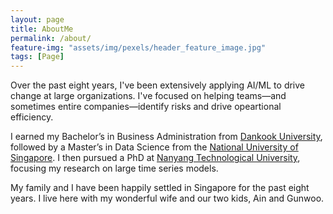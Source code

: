 ```yaml
---
layout: page
title: AboutMe
permalink: /about/
feature-img: "assets/img/pexels/header_feature_image.jpg"
tags: [Page]
---
```

 

Over the past eight years, I've been extensively applying AI/ML to drive change at large organizations. I've focused on helping teams—and sometimes entire companies—identify risks and drive opeartional efficiency. 

I earned my Bachelor’s in Business Administration from [Dankook University](https://www.dankook.ac.kr/web/international), followed by a Master’s in Data Science from the [National University of Singapore](https://www.nus.edu.sg/). I then pursued a PhD at [Nanyang Technological University](https://www.ntu.edu.sg/), focusing my research on large time series models.

My family and I have been happily settled in Singapore for the past eight years. I live here with my wonderful wife and our two kids, Ain and Gunwoo.
